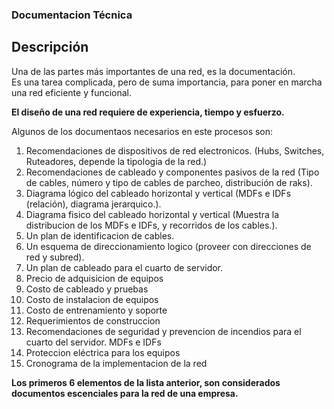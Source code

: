 ### Documentacion Técnica

## Descripción

Una de las partes más importantes de una red, es la documentación.  
Es una tarea complicada, pero de suma importancia, para poner en marcha una red eficiente y funcional.

__El diseño de una red requiere de experiencia, tiempo y esfuerzo.__

Algunos de los documentaos necesarios en este procesos son:
1. Recomendaciones de dispositivos de red electronicos. (Hubs, Switches, Ruteadores, depende la tipologia de la red.)
2. Recomendaciones de cableado y componentes pasivos de la red (Tipo de cables, número y tipo de cables de parcheo, distribución de raks).
3. Diagrama lógico del cableado horizontal y vertical (MDFs e IDFs (relación), diagrama jerarquico.).
4. Diagrama fisico del cableado horizontal y vertical (Muestra la distribucion de los MDFs e IDFs, y recorridos de los cables.).
5. Un plan de identificacion de cables.
6. Un esquema de direccionamiento logico (proveer con direcciones de red y subred).
7. Un plan de cableado para el cuarto de servidor.
8. Precio de adquisicion de equipos
9. Costo de cableado y pruebas
10. Costo de instalacion de equipos
11. Costo de entrenamiento y soporte
12. Requerimientos de construccion
13. Recomendaciones de seguridad y prevencion de incendios para el cuarto del servidor. MDFs e IDFs
14. Proteccion eléctrica para los equipos
15. Cronograma de la implementacion de la red

__Los primeros 6 elementos de la lista anterior, son considerados documentos escenciales para la red de una empresa.__